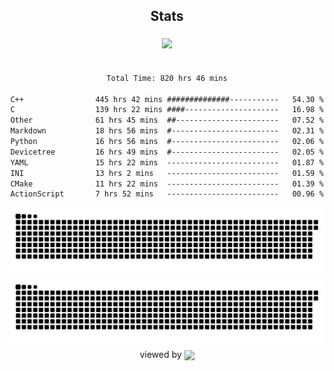 


<div align="center">

## Stats
<img style="margin: 5px;" src="https://github-readme-stats.vercel.app/api?username=Sylensky&hide=stars&cache_seconds=1800&count_private=true&show_icons=true&include_all_commits=true&hide_border=false&theme=github_dark"/>
</div><br>

<div align="center">

<!--START_SECTION:waka-->

```txt
Total Time: 820 hrs 46 mins

C++                445 hrs 42 mins ##############-----------   54.30 %
C                  139 hrs 22 mins ####---------------------   16.98 %
Other              61 hrs 45 mins  ##-----------------------   07.52 %
Markdown           18 hrs 56 mins  #------------------------   02.31 %
Python             16 hrs 56 mins  #------------------------   02.06 %
Devicetree         16 hrs 49 mins  #------------------------   02.05 %
YAML               15 hrs 22 mins  -------------------------   01.87 %
INI                13 hrs 2 mins   -------------------------   01.59 %
CMake              11 hrs 22 mins  -------------------------   01.39 %
ActionScript       7 hrs 52 mins   -------------------------   00.96 %
```

<!--END_SECTION:waka-->

</div>

<div align="center">
<img src="https://raw.githubusercontent.com/Sylensky/Sylensky/animation/github-contribution-grid-blue-snake-dark.svg#gh-dark-mode-only"/>
<img src="https://raw.githubusercontent.com/Sylensky/Sylensky/animation/github-contribution-grid-snake.svg#gh-light-mode-only"/>
</div>

<div align="center">
viewed by <img src="https://visitor-badge.laobi.icu/badge?page_id=Sylensky.Sylensky" align="center" height="20" width="" />
</div>
